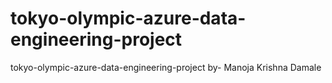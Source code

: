 # tokyo-olympic-azure-data-engineering-project
tokyo-olympic-azure-data-engineering-project
by- Manoja Krishna Damale
